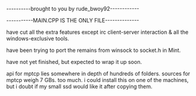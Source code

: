 ----------brought to you by rude_bwoy92------------

-----------MAIN.CPP IS THE ONLY FILE--------------

have cut all the extra features except irc client-server interaction & all the windows-exclusive tools.

have been trying to port the remains from winsock to socket.h in Mint.

have not yet finished, but expected to wrap it up soon.

api for mptcp lies somewhere in depth of hundreds of folders. sources for mptcp weigh 7 GBs. too much. i could install this on one of the machines, but i doubt if my small ssd would like it after copying them.
